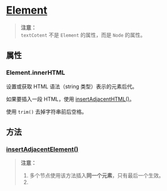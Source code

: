 # [Element](https://developer.mozilla.org/zh-CN/docs/Web/API/element)
>**注意：**  
>`textCotent` 不是 `Element` 的属性，而是 `Node` 的属性。  

## 属性

### Element.innerHTML
设置或获取 HTML 语法（string 类型）表示的元素后代。  

如果要插入一段 HTML，使用 [insertAdjacentHTML()](https://developer.mozilla.org/zh-CN/docs/Web/API/Element/insertAdjacentHTML)。  

使用 `trim()` 去掉字符串前后空格。  

## 方法

### [insertAdjacentElement()](https://developer.mozilla.org/zh-CN/docs/Web/API/Element/insertAdjacentElement)  
>**注意：**  
>1. 多个节点使用该方法插入**同一个元素**，只有最后一个生效。  
>2. 
